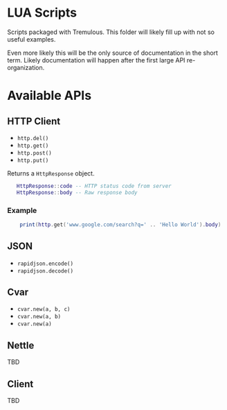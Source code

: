 # LUA Scripts

Scripts packaged with Tremulous. This folder will likely fill up with
not so useful examples.

Even more likely this will be the only source of documentation in the
short term. Likely documentation will happen after the first large API
re-organization.


Available APIs 
==============

HTTP Client
-----------
   - `http.del()`
   - `http.get()`
   - `http.post()`
   - `http.put()`

   Returns a `HttpResponse` object.

```lua
   HttpResponse::code -- HTTP status code from server
   HttpResponse::body -- Raw response body
```

### Example 
```lua
    print(http.get('www.google.com/search?q=' .. 'Hello World').body)
```

JSON
----

  - `rapidjson.encode()`
  - `rapidjson.decode()`

Cvar
----

  - `cvar.new(a, b, c)`
  - `cvar.new(a, b)`
  - `cvar.new(a)`

Nettle
------
TBD

Client
------
TBD
